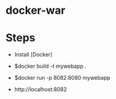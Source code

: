 # docker-war

# Steps
* Install [Docker]


* $docker build -t mywebapp .
* $docker run -p 8082:8080 mywebapp
* http://localhost:8082
